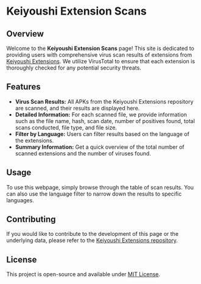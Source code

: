 # Keiyoushi Extension Scans

## Overview
Welcome to the **Keiyoushi Extension Scans** page! This site is dedicated to providing users with comprehensive virus scan results of extensions from [Keiyoushi Extensions](https://github.com/keiyoushi/extensions). We utilize VirusTotal to ensure that each extension is thoroughly checked for any potential security threats.

## Features
- **Virus Scan Results:** All APKs from the Keiyoushi Extensions repository are scanned, and their results are displayed here.
- **Detailed Information:** For each scanned file, we provide information such as the file name, hash, scan date, number of positives found, total scans conducted, file type, and file size.
- **Filter by Language:** Users can filter results based on the language of the extensions.
- **Summary Information:** Get a quick overview of the total number of scanned extensions and the number of viruses found.

## Usage
To use this webpage, simply browse through the table of scan results. You can also use the language filter to narrow down the results to specific languages.

## Contributing
If you would like to contribute to the development of this page or the underlying data, please refer to the [Keiyoushi Extensions repository](https://github.com/keiyoushi/extensions).

## License
This project is open-source and available under [MIT License](LICENSE).
